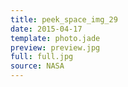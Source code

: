 ```yaml
---
title: peek_space_img_29
date: 2015-04-17
template: photo.jade
preview: preview.jpg
full: full.jpg
source: NASA
---
```

